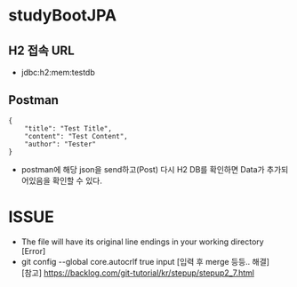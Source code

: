 # studyBootJPA
## H2 접속 URL
- jdbc:h2:mem:testdb
## Postman
``` 
{
	"title": "Test Title",
	"content": "Test Content",
	"author": "Tester"
}
```
- postman에 해당 json을 send하고(Post) 다시 H2 DB를 확인하면 Data가 추가되어있음을 확인할 수 있다. 
# ISSUE
- The file will have its original line endings in your working directory [Error]  
- git config --global core.autocrlf true input [입력 후 merge 등등.. 해결]  
[참고] https://backlog.com/git-tutorial/kr/stepup/stepup2_7.html
